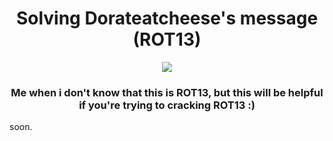 <h1 align="center">
Solving Dorateatcheese's message (ROT13)
</h1>

<p align="center"> 
  <kbd>
<img src="https://media.discordapp.net/attachments/948882537554518019/1065127498611970129/image.png?width=743&height=195">
  </kbd>
</p>

<h3 align="center">
Me when i don't know that this is ROT13, but this will be helpful if you're trying to cracking ROT13 :)
</h3>

soon.
